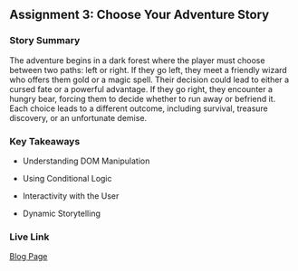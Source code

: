 ## Assignment 3: Choose Your Adventure Story

### Story Summary

The adventure begins in a dark forest where the player must choose between two paths: left or right. If they go left, they meet a friendly wizard who offers them gold or a magic spell. Their decision could lead to either a cursed fate or a powerful advantage. If they go right, they encounter a hungry bear, forcing them to decide whether to run away or befriend it. Each choice leads to a different outcome, including survival, treasure discovery, or an unfortunate demise.

### Key Takeaways

- Understanding DOM Manipulation

- Using Conditional Logic

- Interactivity with the User

- Dynamic Storytelling

### Live Link

[Blog Page](https://llallas.github.io/I210/homework-4/)

